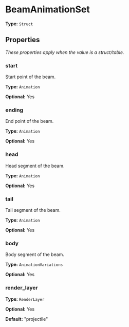 # BeamAnimationSet

**Type:** `Struct`

## Properties

*These properties apply when the value is a struct/table.*

### start

Start point of the beam.

**Type:** `Animation`

**Optional:** Yes

### ending

End point of the beam.

**Type:** `Animation`

**Optional:** Yes

### head

Head segment of the beam.

**Type:** `Animation`

**Optional:** Yes

### tail

Tail segment of the beam.

**Type:** `Animation`

**Optional:** Yes

### body

Body segment of the beam.

**Type:** `AnimationVariations`

**Optional:** Yes

### render_layer

**Type:** `RenderLayer`

**Optional:** Yes

**Default:** "projectile"

